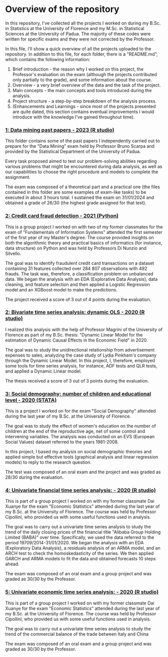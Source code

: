 # Overview of the repository
In this repository, I've collected all the projects I worked on during my B.Sc. in Statistics at the University of Florence and my M.Sc. in Statistical Sciences at the University of Padua. 
The majority of these codes were written for specific exams and they were not corrected by the Professor. 

In this file, I'll show a quick overview of all the projects uploaded to the repository. In addition to this file, for each folder, there is a "README.md", which contains the following information:
1. Brief introduction - the reason why I worked on this project, the Professor's evaluation on the exam (although the projects contributed only partially to the grade), and some information about the course.
2. Overview - a very brief overview of the data and the task of the project.
3. Main concepts - the main concepts and tools introduced during the analysis.
4. Project structure - a step-by-step breakdown of the analysis process.
5. (Enhancements and Learnings - since most of the projects presented are quite dated, this section contains eventual improvements I would introduce with the knowledge I've gained throughout time).

### [ 1: Data mining past papers - 2023 (R studio)](https://github.com/aciandri/University_Projects/tree/main/data_mining-past_papers)
This folder contains some of the past papers I independently carried out to prepare for the "Data Mining" exam held by Professor Bruno Scarpa and provided by the Statistical Department of the University of Padua.

Every task proposed aimed to test our problem-solving abilities regarding various problems that might be encountered during data analysis, as well as our capabilities to choose the right procedure and models to complete the assignment.

The exam was composed of a theoretical part and a practical one (the files contained in this folder are some examples of exam-like tasks) to be executed in about 3 hours total. I sustained the exam on 31/01/2024 and obtained a grade of 26/30 (the highest grade assigned for that test).

### [ 2: Credit card fraud detection - 2021 (Python)](https://github.com/aciandri/University_Projects/tree/main/credit_card_fraud)
This is a group project I worked on with two of my former classmates for the exam of "Fundamentals of Information Systems" attended the first semester of the first year of my Master's degree. The course provided insights on both the algorithmic theory and practical basics of informatics (for instance, data structure) on Python and was held by Professors Di Nunzio and Silvello.

The goal was to identify fraudulent credit card transactions on a dataset containing 31 features collected over 284 807 observations with 492 frauds. The task was, therefore, a classification problem on unbalanced data. We began the analysis with an EDA (Explorative Data Analysis), data cleaning, and feature selection and then applied a Logistic Regression model and an XGBoost model to make the predictions.

The project received a score of 3 out of 4 points during the evaluation.

### [ 2: Bivariate time series analysis: dynamic OLS - 2020 (R studio)](https://github.com/aciandri/University_Projects/tree/main/multivariate_ts)

I realized this analysis with the help of Professor Magrini of the University of Florence as part of my B.Sc. thesis: "Dynamic Linear Model for the estimation of Dynamic Causal Effects in the Economic Field" in 2020.

The goal was to study the unidirectional relationship from advertisement expenses to sales, analyzing the case study of Lydia Pinkham's company through the Dynamic Linear Model. 
In this project, I, therefore, employed some tools for time series analysis, for instance, ADF tests and QLR tests, and applied a Dynamic Linear model.

The thesis received a score of 3 out of 3 points during the evaluation.


### [ 3: Social demography: number of children and educational level - 2020 (STATA)](https://github.com/aciandri/University_Projects/tree/main/social_demography-project)
This is a project I worked on for the exam "Social Demography" attended during the last year of my B.Sc. at the University of Florence.

The goal was to study the effect of women's education on the number of children at the end of the reproductive age, net of some control and intervening variables. The analysis was conducted on an EVS (European Social Values) dataset referred to the years 1981-2008.

In this project, I based my analysis on social demographic theories and applied simple but effective tools (graphical analysis and linear regression models) to reply to the research question.

The test was composed of an oral exam and the project and was graded as 28/30 during the evaluation.


### [ 4: Univariate financial time series analysis: - 2020 (R studio) ](https://github.com/aciandri/University_Projects/tree/main/univariate_financial_ts)
This is part of a group project I worked on with my former classmate Dai Xuanye for the exam "Economic Statistics" attended during the last year of my B.Sc. at the University of Florence. The course was held by Professor Cipollini, who provided us with some useful functions used in analysis.

The goal was to carry out a univariate time series analysis to study the trend of the daily closing prices of the financial title "Alibaba Group Holding Limited (BABA)" over time. Specifically, we used the data referred to the period 19709/2014-31/01/2020. We began the analysis with an EDA (Exploratory Data Analysis), a residuals analysis of an ARMA model, and an ARCH test to check the homoskedasticity of the series. We then applied GARCH and ARMA models to fit the data and obtained forecasts 10 steps ahead.

The exam was composed of an oral exam and a group project and was graded as 30/30 by the Professor.

### [ 5: Univariate economic time series analysis: - 2020 (R studio) ](https://github.com/aciandri/University_Projects/tree/main/univariate_economic_ts)
This is part of a group project I worked on with my former classmate Dai Xuanye for the exam "Economic Statistics" attended during the last year of my B.Sc. at the University of Florence. The course was held by Professor Cipollini, who provided us with some useful functions used in analysis.

The goal was to carry out a univariate time series analysis to study the trend of the commercial balance of the trade between Italy and China

The exam was composed of an oral exam and a group project and was graded as 30/30 by the Professor.












